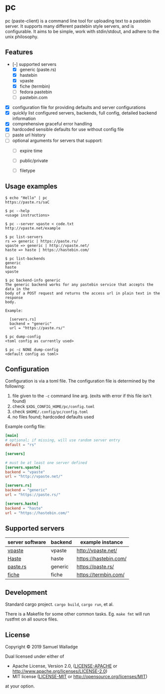 # pc

pc (paste-client) is a command line tool for uploading text to a pastebin
server. It supports many different pastebin style servers, and is configurable.
It aims to be simple, work with stdin/stdout, and adhere to the unix
philosophy.


## Features

- [-] supported servers
  - [X] generic (paste.rs)
  - [X] hastebin
  - [X] vpaste
  - [X] fiche (termbin)
  - [ ] fedora pastebin
  - [ ] pastebin.com
- [X] configuration file for providing defaults and server configurations
- [X] quickly list configured servers, backends, full config, detailed backend
  information
- [X] comprehensive graceful error handling
- [X] hardcoded sensible defaults for use without config file
- [ ] paste url history
- [ ] optional arguments for servers that support:
  - [ ] expire time
  - [ ] public/private
  - [ ] filetype


## Usage examples

```
$ echo "Hello" | pc
https://paste.rs/saC

$ pc --help
<usage instructions>

$ pc --server vpaste < code.txt
http://vpaste.net/example

$ pc list-servers
rs => generic | https://paste.rs/
vpaste => generic | http://vpaste.net/
haste => haste | https://hastebin.com/

$ pc list-backends
generic
haste
vpaste

$ pc backend-info generic
The generic backend works for any pastebin service that accepts the data in the
body of a POST request and returns the access url in plain text in the response
body.

Example:

  [servers.rs]
  backend = "generic"
  url = "https://paste.rs/"

$ pc dump-config
<toml config as currently used>

$ pc -c NONE dump-config
<default config as toml>
```

## Configuration

Configuration is via a toml file. The configuration file is determined by the
following:

1. file given to the `-c` command line arg. (exits with error if this file
   isn't found)
2. check `$XDG_CONFIG_HOME/pc/config.toml`
3. check `$HOME/.config/pc/config.toml`
5. no files found; hardcoded defaults used


Example config file:

```toml
[main]
# optional; if missing, will use random server entry
default = "rs"

[servers]

# must be at least one server defined
[servers.vpaste]
backend = "vpaste"
url = "http://vpaste.net/"

[servers.rs]
backend = "generic"
url = "https://paste.rs/"

[servers.haste]
backend = "haste"
url = "https://hastebin.com/"
```

## Supported servers

| server software                                     | backend | example instance      |
| ------                                              | ------- | ---------------       |
| [vpaste](http://pileus.org/tools/vpaste)            | vpaste  | http://vpaste.net/    |
| [Haste](https://github.com/seejohnrun/haste-server) | haste   | https://hastebin.com/ |
| [paste.rs](https://paste.rs/web)                    | generic | https://paste.rs/     |
| [fiche](https://github.com/solusipse/fiche)         | fiche   | https://termbin.com/  |


## Development

Standard cargo project. `cargo build`, `cargo run`, et al.

There is a Makefile for some other common tasks. Eg. `make fmt` will run
rustfmt on all source files.


## License

Copyright © 2019 Samuel Walladge

Dual licensed under either of

* Apache License, Version 2.0, ([LICENSE-APACHE](LICENSE-APACHE) or http://www.apache.org/licenses/LICENSE-2.0)
* MIT license ([LICENSE-MIT](LICENSE-MIT) or http://opensource.org/licenses/MIT)

at your option.
